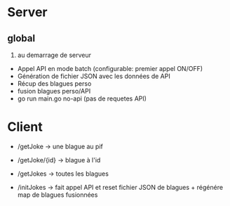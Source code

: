 # Server

## global

1) au demarrage de serveur
- Appel API en mode batch (configurable: premier appel ON/OFF)
- Génération de fichier JSON avec les données de API
- Récup des blagues perso
- fusion blagues perso/API 
- go run main.go no-api (pas de requetes API)

# Client

- /getJoke                -> une blague au pif
- /getJoke/{id}           -> blague à l'id
- /getJokes               -> toutes les blagues

- /initJokes              -> fait appel API et reset fichier JSON de blagues + régénére map de blagues fusionnées